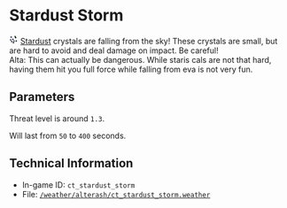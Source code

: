 # Stardust Storm

<img src="https://raw.githubusercontent.com/Ceterai/Enternia/main/items/generic/crafting/ct_stardust.png" alt="Stardust icon" loading="lazy" width="auto" height="16px"/> [Stardust](https://ceterai.github.io/MyEnternia/Wiki/Stardust) crystals are falling from the sky! These crystals are small, but are hard to avoid and deal damage on impact. Be careful!  
Alta: This can actually be dangerous. While staris cals are not that hard, having them hit you full force while falling from eva is not very fun.

## Parameters

Threat level is around `1.3`.

Will last from `50` to `400` seconds.

## Technical Information

- In-game ID: `ct_stardust_storm`
- File: [`/weather/alterash/ct_stardust_storm.weather`](https://github.com/Ceterai/Enternia/blob/main/weather/alterash/ct_stardust_storm.weather)
